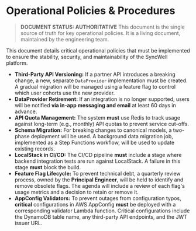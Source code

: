 # Operational Policies & Procedures

> **DOCUMENT STATUS: AUTHORITATIVE**
> This document is the single source of truth for key operational policies. It is a living document, maintained by the engineering team.

This document details critical operational policies that must be implemented to ensure the stability, security, and maintainability of the SyncWell platform.

*   **Third-Party API Versioning:** If a partner API introduces a breaking change, a new, separate `DataProvider` implementation must be created. A gradual migration will be managed using a feature flag to control which user cohorts use the new provider.
*   **DataProvider Retirement:** If an integration is no longer supported, users will be notified **via in-app messaging and email** at least 60 days in advance.
*   **API Quota Management:** The system **must** use Redis to track usage against long-term (e.g., monthly) API quotas to prevent service cut-offs.
*   **Schema Migration:** For breaking changes to canonical models, a two-phase deployment will be used. A background data migration job, implemented as a Step Functions workflow, will be used to update existing records.
*   **LocalStack in CI/CD:** The CI/CD pipeline **must** include a stage where backend integration tests are run against LocalStack. A failure in this stage **must** block the build.
*   **Feature Flag Lifecycle:** To prevent technical debt, a quarterly review process, owned by the **Principal Engineer**, will be held to identify and remove obsolete flags. The agenda will include a review of each flag's usage metrics and a decision to retain or remove it.
*   **AppConfig Validators:** To prevent outages from configuration typos, **critical** configurations in AWS AppConfig **must** be deployed with a corresponding validator Lambda function. Critical configurations include the DynamoDB table name, any third-party API endpoints, and the JWT issuer URL.
